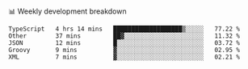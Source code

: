 📊 Weekly development breakdown
<!--START_SECTION:waka-->
```text
TypeScript   4 hrs 14 mins   ███████████████████▒░░░░░   77.22 % 
Other        37 mins         ██▓░░░░░░░░░░░░░░░░░░░░░░   11.32 % 
JSON         12 mins         █░░░░░░░░░░░░░░░░░░░░░░░░   03.72 % 
Groovy       9 mins          ▓░░░░░░░░░░░░░░░░░░░░░░░░   02.95 % 
XML          7 mins          ▓░░░░░░░░░░░░░░░░░░░░░░░░   02.21 % 
```
<!--END_SECTION:waka-->
